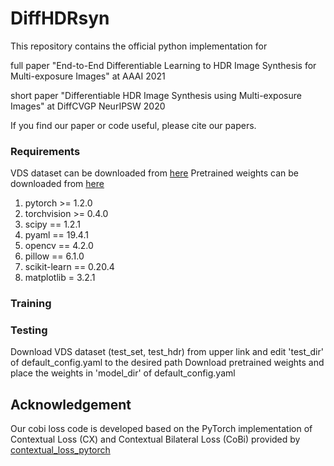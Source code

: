 # DiffHDRsyn
This repository contains the official python implementation for

full paper "End-to-End Differentiable Learning to HDR Image Synthesis for Multi-exposure Images" at AAAI 2021

short paper "Differentiable HDR Image Synthesis using Multi-exposure Images" at DiffCVGP NeurIPSW 2020

If you find our paper or code useful, please cite our papers.


### Requirements

VDS dataset can be downloaded from [here](https://drive.google.com/drive/folders/1i7iTC6t6e_ZhyCq178V3-nN-IS5-5WOe?usp=sharing)
Pretrained weights can be downloaded from [here](https://drive.google.com/drive/folders/1inzZWbBTlOJTuqJODHvOhNSg-o60LyWs?usp=sharing)

1. pytorch >= 1.2.0
2. torchvision >= 0.4.0
3. scipy == 1.2.1
4. pyaml == 19.4.1
5. opencv == 4.2.0
6. pillow == 6.1.0
7. scikit-learn == 0.20.4
8. matplotlib = 3.2.1

### Training

### Testing
Download VDS dataset (test_set, test_hdr) from upper link and edit 'test_dir' of default_config.yaml to the desired path
Download pretrained weights and place the weights in 'model_dir' of default_config.yaml


## Acknowledgement

Our cobi loss code is developed based on the PyTorch implementation of Contextual Loss (CX) and Contextual Bilateral Loss (CoBi) provided by [contextual_loss_pytorch](https://github.com/S-aiueo32/contextual_loss_pytorch)
